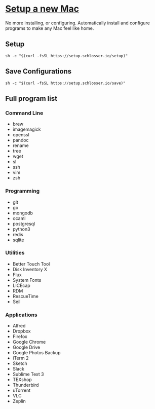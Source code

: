 [Setup a new Mac](https://setup.schlosser.io/)
==============================================

No more installing, or configuring. Automatically install and configure
programs to make any Mac feel like home.

Setup
-----

    sh -c "$(curl -fsSL https://setup.schlosser.io/setup)"

Save Configurations
-------------------

    sh -c "$(curl -fsSL https://setup.schlosser.io/save)"

Full program list
-----------------

### Command Line

-   brew
-   imagemagick
-   openssl
-   pandoc
-   rename
-   tree
-   wget
-   sl
-   ssh
-   vim
-   zsh

### Programming

-   git
-   go
-   mongodb
-   ocaml
-   postgresql
-   python3
-   redis
-   sqlite

### Utilities

-   Better Touch Tool
-   Disk Inventory X
-   Flux
-   System Fonts
-   LICEcap
-   RDM
-   RescueTime
-   Seil

### Applications

-   Alfred
-   Dropbox
-   Firefox
-   Google Chrome
-   Google Drive
-   Google Photos Backup
-   iTerm 2
-   Sketch
-   Slack
-   Sublime Text 3
-   TEXshop
-   Thunderbird
-   uTorrent
-   VLC
-   Zeplin

